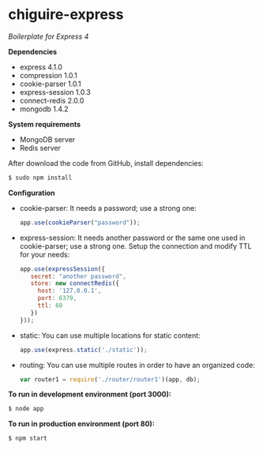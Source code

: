 chiguire-express
================

*Boilerplate for Express 4*

**Dependencies**
* express 4.1.0
* compression 1.0.1
* cookie-parser 1.0.1
* express-session 1.0.3
* connect-redis 2.0.0
* mongodb 1.4.2

**System requirements**
* MongoDB server
* Redis server

After download the code from GitHub, install dependencies:
```bash
$ sudo npm install
```

**Configuration**
* cookie-parser: It needs a password; use a strong one:
  ```javascript
  app.use(cookieParser("password"));
  ```

* express-session: It needs another password or the same one used in cookie-parser; use a strong one. Setup the connection and modify TTL for your needs:
  ```javascript
  app.use(expressSession({
     secret: "another password",
     store: new connectRedis({
       host: '127.0.0.1',
       port: 6379,
       ttl: 60
     })
  }));
  ```

* static: You can use multiple locations for static content:
  ```javascript
  app.use(express.static('./static'));
  ```

* routing: You can use multiple routes in order to have an organized code:
  ```javascript
  var router1 = require('./router/router1')(app, db);
  ```

**To run in development environment (port 3000):**
```bash
$ node app
```

**To run in production environment (port 80):**
```bash
$ npm start
```
